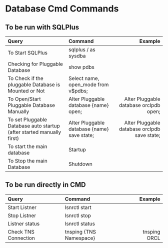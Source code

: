 # Database Cmd Commands

## To be run with SQLPlus
 
| Query                                       | Command                              |   Example                              |
|:--------------------------------------------|:--------------------------------------|---------------------------------------:|
| To Start SQLPlus | sqlplus / as sysdba |       |
| Checking for Pluggable Database| show pdbs|   |
| To Check if the pluggable Database is Mounted or Not  | Select name, open_mode from v$pdbs;   |                                        |
| To Open/Start Pluggable Database Manually     | Alter Pluggable database {name} open; | Alter Pluggable database orclpdb open; |
| To set Pluggable Database auto startup (after started manually first)      | Alter Pluggable database {name} save state; | Alter Pluggable database orclpdb save state; |
| To start the main database                    | Startup                               |                                        |
| To Stop the main Database                     | Shutdown                              |                                        |

## To be run directly in CMD

| Query                                       | Command                              |   Example                              |
|:--------------------------------------------|:--------------------------------------|---------------------------------------:|
|Start Listner| lsnrctl start| |
|Stop Listner| lsnrctl stop| |
|Listner status| lsnrctl status| |
|Check TNS Connection | tnsping {TNS Namespace}| tnsping ORCL |
